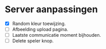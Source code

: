 Server aanpassingen
===================
- [x] Random kleur toewijzing.
- [ ] Afbeelding upload pagina.
- [ ] Laatste communicatie moment bijhouden.
- [ ] Delete speler knop.
